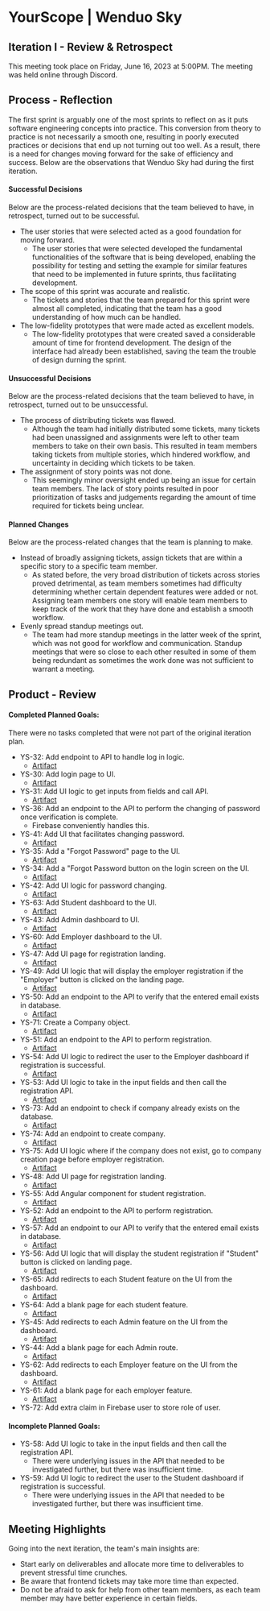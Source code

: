 
# YourScope | Wenduo Sky
## Iteration I - Review & Retrospect
This meeting took place on Friday, June 16, 2023 at 5:00PM. The meeting was held online through Discord.
## Process - Reflection
The first sprint is arguably one of the most sprints to reflect on as it puts software engineering concepts into practice. This conversion from theory to practice is not necessarily a smooth one, resulting in poorly executed practices or decisions that end up not turning out too well. As a result, there is a need for changes moving forward for the sake of efficiency and success. Below are the observations that Wenduo Sky had during the first iteration.
#### Successful Decisions
Below are the process-related decisions that the team believed to have, in retrospect, turned out to be successful.
 * The user stories that were selected acted as a good foundation for moving forward.
	 * The user stories that were selected developed the fundamental functionalities  of the software that is being developed, enabling the possibility for testing and setting the example for similar features that need to be implemented in future sprints, thus facilitating development.
 * The scope of this sprint was accurate and realistic.
	 * The tickets and stories that the team prepared for this sprint were almost all completed, indicating that the team has a good understanding of how much can be handled.
 * The low-fidelity prototypes that were made acted as excellent models.
	 * The low-fidelity prototypes that were created saved a considerable amount of  time for frontend development. The design of the interface had already been established, saving the team the trouble of design durning the sprint.
#### Unsuccessful Decisions
Below are the process-related decisions that the team believed to have, in retrospect, turned out to be unsuccessful.
 * The process of distributing tickets was flawed.
	 * Although the team had initially distributed some tickets, many tickets had been unassigned and assignments were left to other team members to take on their own basis. This resulted in team members taking tickets from multiple stories, which hindered workflow, and uncertainty in deciding which tickets to be taken.
 * The assignment of story points was not done.
	 * This seemingly minor oversight ended up being an issue for certain team members. The lack of story points resulted in poor prioritization of tasks and judgements regarding the amount of time required for tickets being unclear.
#### Planned Changes
Below are the process-related changes that the team is planning to make.
 * Instead of broadly assigning tickets, assign tickets that are within a specific story to a specific team member. 
	 * As stated before, the very broad distribution of tickets across stories proved detrimental, as team members sometimes had difficulty determining whether certain dependent features were added or not. Assigning team members one story will enable team members to keep track of the work that they have done and establish a smooth workflow.
 * Evenly spread standup meetings out.
	 * The team had more standup meetings in the latter week of the sprint, which was not good for workflow and communication. Standup meetings that were so close to each other resulted in some of them being redundant as sometimes the work done was not sufficient to warrant a meeting.
## Product - Review
#### Completed Planned Goals:
There were no tasks completed that were not part of the original iteration plan.
 * YS-32: Add endpoint to API to handle log in logic.
	 * [Artifact](https://github.com/CSCC012023/final-project-s23-wenduo-sky/commit/8e6f30a5393d54b93d4eec12c0933e8c4a95fd26)
 * YS-30: Add login page to UI.
	 * [Artifact](https://github.com/CSCC012023/final-project-s23-wenduo-sky/commit/5de1ea729e6fb2b4e09b1a4850dc356511a89468)
 * YS-31: Add UI logic to get inputs from fields and call API.
	 * [Artifact](https://github.com/CSCC012023/final-project-s23-wenduo-sky/commit/5de1ea729e6fb2b4e09b1a4850dc356511a89468)
 * YS-36: Add an endpoint to the API to perform the changing of password once verification is complete.
	 * Firebase conveniently handles this.
 * YS-41: Add UI that facilitates changing password.
	 * [Artifact](https://github.com/CSCC012023/final-project-s23-wenduo-sky/commit/e3a1c2279a1b0ea8b22cc9de42e71801c2cf3b56)
 * YS-35: Add a "Forgot Password" page to the UI.
	 * [Artifact](https://github.com/CSCC012023/final-project-s23-wenduo-sky/commit/e3a1c2279a1b0ea8b22cc9de42e71801c2cf3b56)
 * YS-34: Add a "Forgot Password button on the login screen on the UI.
	 * [Artifact](https://github.com/CSCC012023/final-project-s23-wenduo-sky/commit/e3a1c2279a1b0ea8b22cc9de42e71801c2cf3b56)
 * YS-42: Add UI logic for password changing.
	 * [Artifact](https://github.com/CSCC012023/final-project-s23-wenduo-sky/commit/e3a1c2279a1b0ea8b22cc9de42e71801c2cf3b56)
 * YS-63: Add Student dashboard to the UI.
	 * [Artifact](https://github.com/CSCC012023/final-project-s23-wenduo-sky/commit/1bf50dccc95cb29cacfd7fe3fd15697c2fba305f)
 * YS-43: Add Admin dashboard to UI.
	 * [Artifact](https://github.com/CSCC012023/final-project-s23-wenduo-sky/commit/cd229fcbe7187c037159ebe12fe0b2fdcc90e13a)
 * YS-60: Add Employer dashboard to the UI.
	 * [Artifact](https://github.com/CSCC012023/final-project-s23-wenduo-sky/commit/e99055d9c2d65caba7081e01605bfef25560d009)
 * YS-47: Add UI page for registration landing.
	 * [Artifact](https://github.com/CSCC012023/final-project-s23-wenduo-sky/commit/5f114c43b86419756e9aa1c5ea2fbeccea3bc063)
 * YS-49: Add UI logic that will display the employer registration if the "Employer" button is clicked on the landing page.
	 * [Artifact](https://github.com/CSCC012023/final-project-s23-wenduo-sky/commit/4574e24f4b9affa3d2914d08823348e1b84beb13)
 * YS-50: Add an endpoint to the API to verify that the entered email exists in database.
	 * [Artifact](https://github.com/CSCC012023/final-project-s23-wenduo-sky/commit/1a412267dac01f61aaa3d4a5503a405d7a963a07)
 * YS-71: Create a Company object.
	 * [Artifact](https://github.com/CSCC012023/final-project-s23-wenduo-sky/commit/9b0fb7b50160d4693e752dfe9902eb6717deda97)
 * YS-51: Add an endpoint to the API to perform registration.
	 * [Artifact](https://github.com/CSCC012023/final-project-s23-wenduo-sky/commit/5589d71939e6fc69897cc90660cbd2b4ebc828aa)
 * YS-54: Add UI logic to redirect the user to the Employer dashboard if registration is successful.
	 * [Artifact](https://github.com/CSCC012023/final-project-s23-wenduo-sky/commit/b98059b1e3a67d210d67b46e241aadff039428d4)
 * YS-53: Add UI logic to take in the input fields and then call the registration API.
	 * [Artifact](https://github.com/CSCC012023/final-project-s23-wenduo-sky/commit/61ed95fdc5b280ec4f2c3508808f15530bc6e38b)
 * YS-73: Add an endpoint to check if company already exists on the database.
	 * [Artifact](https://github.com/CSCC012023/final-project-s23-wenduo-sky/commit/d0d232adfaef49ffecd8af2f1972d511d2d3a57e)
 * YS-74: Add an endpoint to create company.
	 * [Artifact](https://github.com/CSCC012023/final-project-s23-wenduo-sky/commit/4570064a9d65c9b47bb6c0da1ee653df1f5a3431)
 * YS-75: Add UI logic where if the company does not exist, go to company creation page before employer registration.
	 * [Artifact](https://github.com/CSCC012023/final-project-s23-wenduo-sky/commit/61ed95fdc5b280ec4f2c3508808f15530bc6e38b)
 * YS-48: Add UI page for registration landing.
	 * [Artifact](https://github.com/CSCC012023/final-project-s23-wenduo-sky/commit/5f114c43b86419756e9aa1c5ea2fbeccea3bc063)
 * YS-55: Add Angular component for student registration.
	 * [Artifact](https://github.com/CSCC012023/final-project-s23-wenduo-sky/commit/5f114c43b86419756e9aa1c5ea2fbeccea3bc063)
 * YS-52: Add an endpoint to the API to perform registration.
	 * [Artifact](https://github.com/CSCC012023/final-project-s23-wenduo-sky/commit/5589d71939e6fc69897cc90660cbd2b4ebc828aa)
* YS-57: Add an endpoint to our API to verify that the entered email exists in database.
	 * [Artifact](https://github.com/CSCC012023/final-project-s23-wenduo-sky/commit/cfba22fe4ad5182bddd953e6323ef26ddc47bbda)
 * YS-56: Add UI logic that will display the student registration if "Student" button is clicked on landing page.
	* [Artifact](https://github.com/CSCC012023/final-project-s23-wenduo-sky/commit/1046382e5e7af3c450352120367c1e8c638dcd26)
* YS-65: Add redirects to each Student feature on the UI from the dashboard.
	* [Artifact](https://github.com/CSCC012023/final-project-s23-wenduo-sky/commit/4574e24f4b9affa3d2914d08823348e1b84beb13)
* YS-64: Add a blank page for each student feature.
	 * [Artifact](https://github.com/CSCC012023/final-project-s23-wenduo-sky/commit/4574e24f4b9affa3d2914d08823348e1b84beb13)
 * YS-45: Add redirects to each Admin feature on the UI from the dashboard.
	 * [Artifact](https://github.com/CSCC012023/final-project-s23-wenduo-sky/commit/4574e24f4b9affa3d2914d08823348e1b84beb13)
 * YS-44: Add a blank page for each Admin route.
	 * [Artifact](https://github.com/CSCC012023/final-project-s23-wenduo-sky/commit/4574e24f4b9affa3d2914d08823348e1b84beb13)
 * YS-62: Add redirects to each Employer feature on the UI from the dashboard.
	 * [Artifact](https://github.com/CSCC012023/final-project-s23-wenduo-sky/commit/4574e24f4b9affa3d2914d08823348e1b84beb13)
 * YS-61: Add a blank page for each employer feature.
	 * [Artifact](https://github.com/CSCC012023/final-project-s23-wenduo-sky/commit/4574e24f4b9affa3d2914d08823348e1b84beb13)
 * YS-72: Add extra claim in Firebase user to store role of user.
#### Incomplete Planned Goals:
 * YS-58: Add UI logic to take in the input fields and then call the registration API.
	 * There were underlying issues in the API that needed to be investigated further, but there was insufficient time.
 * YS-59: Add UI logic to redirect the user to the Student dashboard if registration is successful.
	 * There were underlying issues in the API that needed to be investigated further, but there was insufficient time.
## Meeting Highlights
Going into the next iteration, the team's main insights are:
 * Start early on deliverables and allocate more time to deliverables to prevent stressful time crunches.
 * Be aware that frontend tickets may take more time than expected.
 * Do not be afraid to ask for help from other team members, as each team member may have better experience in certain fields.